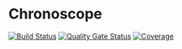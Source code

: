 # Chronoscope

[![Build Status](https://dev.azure.com/outcompute/Chronoscope/_apis/build/status/outcomputelabs.Chronoscope?branchName=master)](https://dev.azure.com/outcompute/Chronoscope/_build/latest?definitionId=4&branchName=master)
[![Quality Gate Status](https://sonarcloud.io/api/project_badges/measure?project=chronoscope&metric=alert_status)](https://sonarcloud.io/dashboard?id=chronoscope)
[![Coverage](https://sonarcloud.io/api/project_badges/measure?project=chronoscope&metric=coverage)](https://sonarcloud.io/dashboard?id=chronoscope)